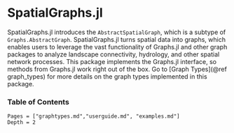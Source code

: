 # SpatialGraphs.jl

SpatialGraphs.jl introduces the `AbstractSpatialGraph`, which is a subtype of `Graphs.AbstractGraph`.
SpatialGraphs.jl turns spatial data into graphs, which enables users to leverage the vast
functionality of Graphs.jl and other graph packages to analyze landscape connectivity, hydrology, and other spatial
network processes. This package implements the Graphs.jl interface, so methods
from Graphs.jl work right out of the box. Go to [Graph Types](@ref graph_types) 
for more details on the graph types implemented in this package.

### Table of Contents

```@contents
Pages = ["graphtypes.md","userguide.md", "examples.md"]
Depth = 2
```
